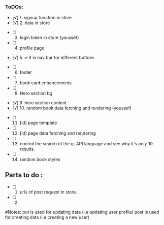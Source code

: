 ### ToDOs: 
- [√] 1. signup function in store 
- [√] 2. data in store
- [ ] 3. login token in store (youssef)
- [ ] 4. profile page 
- [√] 5. v-if in nav bar for different buttons
- [ ] 6. footer
- [ ] 7. book card enhancements
- [ ] 8. Hero section bg
- [√] 9. hero section content 
- [√] 10. random book data fetching and rendering (youssef)
- [ ] 11. [id] page template 
- [ ] 12. [id] page data fetching and rendering
- [ ] 13. control the search of the g. API language and see why it's only 10 results. 
- [ ] 14. random book styles


## Parts to do : 
- [ ] 1. urls of post request in store. 
- [ ] 2. 

#Notes: 
put is used for updating data (i.e updating user profile)
post is used for creating data (i.e creating a new user)
